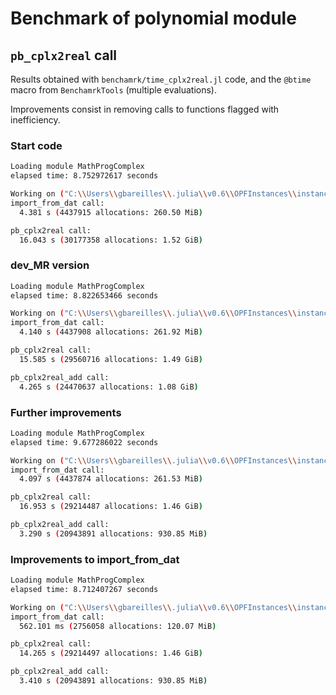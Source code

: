 # Benchmark of polynomial module

## `pb_cplx2real` call

Results obtained with `benchamrk/time_cplx2real.jl` code, and the `@btime` macro from `BenchamrkTools` (multiple evaluations).

Improvements consist in removing calls to functions flagged with inefficiency.

### Start code

```bash
Loading module MathProgComplex
elapsed time: 8.752972617 seconds

Working on ("C:\\Users\\gbareilles\\.julia\\v0.6\\OPFInstances\\instances\\data_Matpower\\matpower_QCQP", "case300.dat")
import_from_dat call:
  4.381 s (4437915 allocations: 260.50 MiB)

pb_cplx2real call:
  16.043 s (30177358 allocations: 1.52 GiB)
```

### dev_MR version

```bash
Loading module MathProgComplex
elapsed time: 8.822653466 seconds

Working on ("C:\\Users\\gbareilles\\.julia\\v0.6\\OPFInstances\\instances\\data_Matpower\\matpower_QCQP", "case300.dat")
import_from_dat call:
  4.140 s (4437908 allocations: 261.92 MiB)

pb_cplx2real call:
  15.585 s (29560716 allocations: 1.49 GiB)

pb_cplx2real_add call:
  4.265 s (24470637 allocations: 1.08 GiB)
```

### Further improvements

```bash
Loading module MathProgComplex
elapsed time: 9.677286022 seconds

Working on ("C:\\Users\\gbareilles\\.julia\\v0.6\\OPFInstances\\instances\\data_Matpower\\matpower_QCQP", "case300.dat")
import_from_dat call:
  4.097 s (4437874 allocations: 261.53 MiB)

pb_cplx2real call:
  16.953 s (29214487 allocations: 1.46 GiB)

pb_cplx2real_add call:
  3.290 s (20943891 allocations: 930.85 MiB)
```

### Improvements to import_from_dat

```bash
Loading module MathProgComplex
elapsed time: 8.712407267 seconds

Working on ("C:\\Users\\gbareilles\\.julia\\v0.6\\OPFInstances\\instances\\data_Matpower\\matpower_QCQP", "case300.dat")
import_from_dat call:
  562.101 ms (2756058 allocations: 120.07 MiB)

pb_cplx2real call:
  14.265 s (29214497 allocations: 1.46 GiB)

pb_cplx2real_add call:
  3.410 s (20943891 allocations: 930.85 MiB)
```